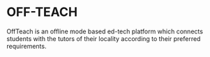 # OFF-TEACH
OffTeach is an offline mode based ed-tech platform which connects students with the tutors of their locality according to their preferred requirements.
